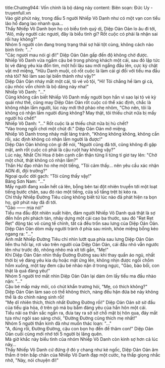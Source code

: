 title:Chương944: Vốn chính là bộ dáng này
content:
Biên soạn: Đức Uy - truyenfull.vn<br>Vào giờ phút này, trong đầu 5 người Nhiếp Vô Danh như có một vạn con tiểu lão hổ đang lao nhanh qua...<br>Thấy Nhiếp Vô Danh bọn họ có biểu tình quỷ dị, Diệp Oản Oản lo âu đi tới, "Alô, mấy người các ngươi, đây là biểu tình gì? Rốt cuộc có phải là nhận sai rồi hay không?"<br>Nhóm 5 người còn đang trong trạng thái sợ hãi tột cùng, không cách nào bình tĩnh: "..."<br>"Các ngươi mau nói gì đi!" Diệp Oản Oản gấp đến độ không chờ được.<br>Nhiếp Vô Danh vừa ngắm cậu bé trong phòng khách một cái, sau đó lập tức bị vẻ đáng yêu kia đốn tim, một hồi lâu sau mới ngẩng đầu lên, cực kỳ chật vật mở miệng, "Hữu Danh muội, cô rốt cuộc là làm cái gì đối với tiểu ma đầu nhà tôi? Nó làm sao lại biến thành như vậy?"<br>Diệp Oản Oản nháy mắt một cái, tỏ vẻ vô tội, "Hì! Tôi chẳng hề làm gì cả, cậu nhóc vốn chính là bộ dáng này nha!"<br>Nhiếp Vô Danh: "..."<br>Cũng không cần biết Nhiếp Vô Danh mấy người bọn hắn vì sao lại tỏ vẻ kỳ quái như thế, cũng may Diệp Oản Oản rốt cuộc có thể xác định, chắc là không nhận lầm người, lúc này mới thở phào nhẹ nhõm, "Cho nên, tôi là không có nhận lầm người đúng không? May thật, tôi thiếu chút nữa bị mấy người hù chết!"<br>Nhiếp Vô Danh: "..." Rốt cuộc là ai thiếu chút nữa bị hù chết?<br>"Vào trong ngồi chơi một chút đi." Diệp Oản Oản mở miệng.<br>Nhiếp Vô Danh trong nháy mắt lảng tránh, "Không không không, không cần rồi, xác định không có nhận lầm người là được!"<br>Diệp Oản Oản không còn gì để nói, "Người cũng đã tới, cũng không đi gặp mặt, anh rốt cuộc có phải là cậu ruột hay không vậy?"<br>Lúc này, Nhất Chi Hoa ở bên cạnh cẩn thận từng li từng tí giơ tay lên: "Chờ một chút, thật không có nhận lầm?"<br>Thần Hư đạo nhân ho nhẹ một tiếng, "Tôi cảm thấy... nên yêu cầu xác nhận ADN đi, đội trưởng?"<br>Ngoại quốc dời gạch: "Tôi cũng thấy vậy!"<br>Băng Sơn Nam: "..."<br>Mấy người đang xoắn hết cả lên, bỗng bên tai đột nhiên truyền tới một loạt tiếng bước chân, sau đó rào một tiếng, cửa sổ tầng trệt bị kéo ra.<br>Chỉ thấy Nhiếp Đường Tiêu cũng không biết từ lúc nào đã phát hiện ra bọn họ, giờ phút này đã đi tới.<br>"Gào —— mịa nó!"<br>Tiểu ma đầu đột nhiên xuất hiện, đám người Nhiếp Vô Danh quả thật là sợ đến hồn phi phách tán, nhảy dựng một cái cao ba thước, sau đó "Rẹt Rẹt Rẹt" động tác vô cùng tề chỉnh, tất cả đều trốn sau lưng của Diệp Oản Oản.<br>Diệp Oản Oản dòm mấy người tránh ở phía sau mình, khóe miệng bỗng kéo ngang ra: "..."<br>Ánh mắt Nhiếp Đường Tiêu chỉ nhìn lướt qua phía sau lưng Diệp Oản Oản liền thu hồi lại, rơi vào trên người của Diệp Oản Oản, cái đầu nhỏ vẫn ngước lên như trước đó, nhõng nhẽo mà xít tới gần, "Mẹ!"<br>Khi Diệp Oản Oản nhìn thấy Đường Đường sau khi thay quần áo ngủ, nhất thời bị vẻ đáng yêu kia dụ hoặc mặt ửng lên, không nhịn được ngồi chồm hổm xuống, một tay đem cậu bé nhào nặn ở trong ngực, "Gào, bảo bối, con thật là quá đáng yêu!"<br>Nhóm 5 người trơ mắt nhìn Diệp Oản Oản lại dám ôm lấy tiểu ma đầu nhào nặn: "..."<br>Cậu bé mấp máy môi, có chút khẩn trương hỏi, "Mẹ, có thích không?"<br>Diệp Oản Oản làm sao có thể không thích, nàng đều hận đứa bé này không thể là do chính nàng sinh rồi!<br>"Mẹ dĩ nhiên thích, thích nhất Đường Đường rồi!" Diệp Oản Oản sờ sờ đầu của tiểu gia hỏa, ở trên gò má bụ bẫm đáng yêu của hắn hôn một cái.<br>Tiểu nãi oa thần sắc ngẩn ra, đưa tay ra sờ sờ chỗ mặt bị hôn qua, đáy mắt tựa như ngôi sao sáng chói, "Đường Đường cũng thích mẹ nhất!"<br>Nhóm 5 người thần kinh đã như muốn thác loạn: "..."<br>"A, đúng rồi, Đường Đường, cậu con bọn họ đến để thăm con!" Diệp Oản Oản cuối cùng mới nhớ tới 5 người bị lãng quên.<br>Mà giờ khắc này biểu tình của nhóm Nhiếp Vô Danh còn kinh sợ hơn cả lúc nãy…<br>Thấy Nhiếp Vô Danh cứ đứng ở đó y chang như kẻ ngốc, Diệp Oản Oản âm thầm ở trên bắp chân của Nhiếp Vô Danh đạp một cước, hạ thấp giọng nhắc nhở, "Này, nói chuyện đi!"
